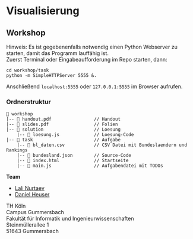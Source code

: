 # Visualisierung

## Workshop
Hinweis: Es ist gegebenenfalls notwendig einen Python Webserver zu starten, damit das Programm lauffähig ist.<br />
Zuerst Terminal oder Eingabeaufforderung im Repo starten, dann:
```
cd workshop/task
python -m SimpleHTTPServer 5555 &.
```
Anschließend ```localhost:5555``` oder ```127.0.0.1:5555``` im Browser aufrufen.
### Ordnerstruktur
```
📂 workshop
|-- 📄 handout.pdf                // Handout
|-- 📄 slides.pdf                 // Folien
|-- 📂 solution                   // Loesung
    |-- 📄 loesung.js             // Loesung-Code
|-- 📂 task                       // Aufgabe
    |-- 📄 bl_daten.csv           // CSV Datei mit Bundeslaendern und Rankings
    |-- 📄 bundesland.json        // Source-Code
    |-- 📄 index.html             // Startseite
    |-- 📄 main.js                // Aufgabendatei mit TODOs
```

**Team**
- [Lali Nurtaev](https://github.com/lnurtaev)
- [Daniel Heuser](https://github.com/Darkkap)

TH Köln<br />
Campus Gummersbach<br />
Fakultät für Informatik und Ingenieurwissenschaften<br />
Steinmüllerallee 1<br />
51643 Gummersbach